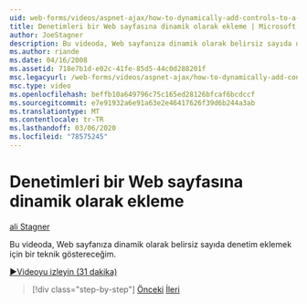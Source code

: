 ```yaml
---
uid: web-forms/videos/aspnet-ajax/how-to-dynamically-add-controls-to-a-web-page
title: Denetimleri bir Web sayfasına dinamik olarak ekleme | Microsoft Docs
author: JoeStagner
description: Bu videoda, Web sayfanıza dinamik olarak belirsiz sayıda denetim eklemek için bir teknik göstereceğim.
ms.author: riande
ms.date: 04/16/2008
ms.assetid: 718e7b1d-e02c-41fe-85d5-44c0d288201f
msc.legacyurl: /web-forms/videos/aspnet-ajax/how-to-dynamically-add-controls-to-a-web-page
msc.type: video
ms.openlocfilehash: beffb10a649796c75c165ed28126bfcaf6bcdccf
ms.sourcegitcommit: e7e91932a6e91a63e2e46417626f39d6b244a3ab
ms.translationtype: MT
ms.contentlocale: tr-TR
ms.lasthandoff: 03/06/2020
ms.locfileid: "78575245"
---
```

# <a name="how-to-dynamically-add-controls-to-a-web-page"></a>Denetimleri bir Web sayfasına dinamik olarak ekleme

[ali Stagner](https://github.com/JoeStagner)

Bu videoda, Web sayfanıza dinamik olarak belirsiz sayıda denetim eklemek için bir teknik göstereceğim.

[&#9654;Videoyu izleyin (31 dakika)](https://channel9.msdn.com/Blogs/ASP-NET-Site-Videos/how-to-dynamically-add-controls-to-a-web-page)

> [!div class="step-by-step"]
> [Önceki](how-to-dynamically-change-css-using-the-aspnet-ajax-updatepanel.md)
> [İleri](set-up-your-development-environment-for-aspnet-35.md)
